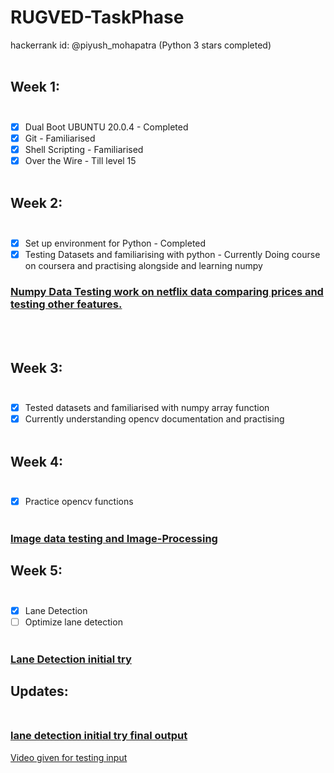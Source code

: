 # RUGVED-TaskPhase
hackerrank id: @piyush_mohapatra (Python 3 stars completed) <br /><br />

## Week 1:<br /><br />
- [x] Dual Boot UBUNTU 20.0.4 - Completed<br />
- [x] Git - Familiarised<br />
- [x] Shell Scripting - Familiarised<br />
- [x] Over the Wire - Till level 15
<br /><br />
## Week 2:<br /><br />
- [x] Set up environment for Python - Completed<br />
- [x] Testing Datasets and familiarising with python - Currently Doing course on coursera and practising alongside and learning numpy<br />
### [Numpy Data Testing work on netflix data comparing prices and testing other features.](/numpy_test)
<br /><br />
## Week 3:<br /><br />
- [x] Tested datasets and familiarised with numpy array function<br />
- [x] Currently understanding opencv documentation and practising<br /><br/>
## Week 4:<br /><br />
- [x] Practice opencv functions<br /><br/>
### [Image data testing and Image-Processing](/image-testing)
## Week 5:<br /><br />
- [x] Lane Detection<br />
- [ ] Optimize lane detection<br /><br/>
### [Lane Detection initial try](/lane_detection)
## Updates:<br /><br />
### [lane detection initial try final output](https://drive.google.com/file/d/1lRDPGI160fulm44VFOD3pfzty3KG2y0o/view?usp=sharing)<br />
[Video given for testing input](https://drive.google.com/file/d/13G4UdK9bJ8w2sUotUw9Fin7vbA1ZcvT5/view?usp=sharing)
